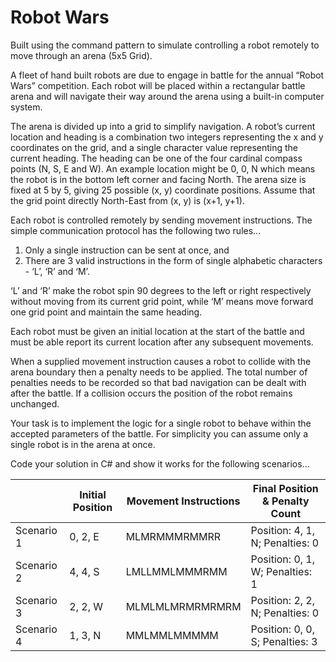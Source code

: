 # Robot Wars

Built using the command pattern to simulate controlling a robot remotely to move through an arena (5x5 Grid).
 
A fleet of hand built robots are due to engage in battle for the annual “Robot Wars” competition. Each robot will be placed within a rectangular battle arena and will navigate their way around the arena using a built-in computer system.

The arena is divided up into a grid to simplify navigation. A robot’s current location and heading is a combination two integers representing the x and y coordinates on the grid, and a single character value representing the current heading. The heading can be one of the four cardinal compass points (N, S, E and W). An example location might be 0, 0, N which means the robot is in the bottom left corner and facing North. The arena size is fixed at 5 by 5, giving 25 possible (x, y) coordinate positions. Assume that the grid point directly North-East from (x, y) is (x+1, y+1).

Each robot is controlled remotely by sending movement instructions. The simple communication protocol has the following two rules... 

1. Only a single instruction can be sent at once, and
2. There are 3 valid instructions in the form of single alphabetic characters - ‘L’, ‘R’ and ‘M’. 

‘L’ and ‘R’ make the robot spin 90 degrees to the left or right respectively without moving from its current grid point, while ‘M’ means move forward one grid point and maintain the same heading.

Each robot must be given an initial location at the start of the battle and must be able report its current location after any subsequent movements.

When a supplied movement instruction causes a robot to collide with the arena boundary then a penalty needs to be applied. The total number of penalties needs to be recorded so that bad navigation can be dealt with after the battle. If a collision occurs the position of the robot remains unchanged.

Your task is to implement the logic for a single robot to behave within the accepted parameters of the battle. For simplicity you can assume only a single robot is in the arena at once.

Code your solution in C# and show it works for the following scenarios...

|  | Initial Position  | Movement Instructions | Final Position & Penalty Count |
| --- | ------------- | ------------- | --- |
| Scenario 1 | 0, 2, E | MLMRMMMRMMRR | Position:	4, 1, N; Penalties: 	0 |
| Scenario 2 | 4, 4, S | LMLLMMLMMMRMM | Position:	0, 1, W; Penalties: 	1 |
| Scenario 3 | 2, 2, W | MLMLMLMRMRMRMRM | Position:	2, 2, N; Penalties: 	0 |
| Scenario 4 | 1, 3, N | MMLMMLMMMMM | Position:	0, 0, S; Penalties: 	3 |



